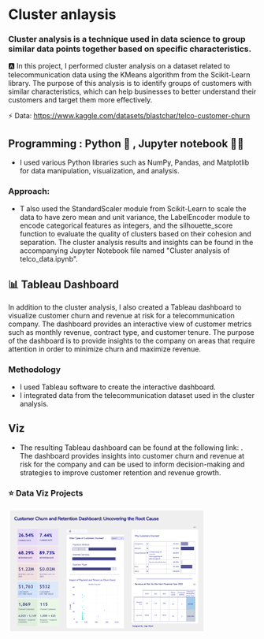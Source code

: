 # Cluster anlaysis
### Cluster analysis is a technique used in data science to group similar data points together based on specific characteristics.

🅰️ In this project, I performed cluster analysis on a dataset related to telecommunication data using the KMeans algorithm from the Scikit-Learn library.
The purpose of this analysis is to identify groups of customers with similar characteristics, which can help businesses to better understand their customers and target them more effectively.

⚡ Data: https://www.kaggle.com/datasets/blastchar/telco-customer-churn

## Programming : Python 🐍 , Jupyter notebook 👩‍💻
- I used various Python libraries such as NumPy, Pandas, and Matplotlib for data manipulation, visualization, and analysis.


### Approach:
- T also used the StandardScaler module from Scikit-Learn to scale the data to have zero mean and unit variance, the LabelEncoder module to encode categorical features as integers, and the silhouette_score function to evaluate the quality of clusters based on their cohesion and separation.
The cluster analysis results and insights can be found in the accompanying Jupyter Notebook file named "Cluster analysis of telco_data.ipynb".

## 📊 Tableau Dashboard
In addition to the cluster analysis, I also created a Tableau dashboard to visualize customer churn and revenue at risk for a telecommunication company. The dashboard provides an interactive view of customer metrics such as monthly revenue, contract type, and customer tenure. The purpose of the dashboard is to provide insights to the company on areas that require attention in order to minimize churn and maximize revenue.

### Methodology
- I used Tableau software to create the interactive dashboard.
- I integrated data from the telecommunication dataset used in the cluster analysis.

## Viz
- The resulting Tableau dashboard can be found at the following link: . The dashboard provides insights into customer churn and revenue at risk for the company and can be used to inform decision-making and strategies to improve customer retention and revenue growth.
<h3 align="left">⭐ Data Viz Projects </h3>
<p align="left">
<a href="https://public.tableau.com/app/profile/jigarpatel136/viz/CustomerChurnRevenueatrisk/Dashboard2" target="_blank"><img align="center" src="https://github.com/jigarpatel931/Python-Projects/blob/main/Cluster%20analysis/Dashboard%202.png" alt="Tableau_porfolio" height="250" width="400" /></a>

